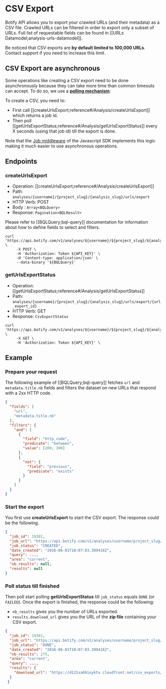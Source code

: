 # CSV Export

Botify API allows you to export your crawled URLs (and their metadata) as a CSV file. Crawled URLs can be filtered in order to export only a subset of URLs. Full list of requestable fields can be found in [[URLs Datamodel;analysis-urls-datamodel]].

Be noticed that CSV exports are **by default limited to 100,000 URLs**. Contact support if you need to increase this limit.


## CSV Export are asynchronous

Some operations like creating a CSV export need to be done asynchronously because they can take more time than common timeouts can accept. To do so, we use a **[polling mechanism](https://en.wikipedia.org/wiki/Polling_(computer_science))**:

To create a CSV, you need to:
- First call [[createUrlsExport;reference#/Analysis/createUrlsExport]] which returns a job id.
- Then poll [[getUrlsExportStatus;reference#/Analysis/getUrlsExportStatus]] every X seconds (using that job id) till the export is done.

Note that the [Job middleware](https://github.com/botify-labs/botify-sdk-js-middlewares/blob/master/docs/middlewares/jobsMiddleware.docs.md) of the Javascript SDK implements this logic making it much easier to use asynchronous operations.


## Endpoints

### createUrlsExport

- Operation: [[createUrlsExport;reference#/Analysis/createUrlsExport]]
- Path: `analyses/{username}/{project_slug}/{analysis_slug}/urls/export`
- HTTP Verb: POST
- Body : `Array<BQLQuery>`
- Response: `Pagination<BQLResult>`

Please refer to [[BQLQuery;bql-query]] documentation for information about how to define fields to select and filters.

```SH
curl 'https://api.botify.com/v1/analyses/${username}/${project_slug}/${analysis_slug}/urls/export' \
     -X POST \
     -H 'Authorization: Token ${API_KEY}' \
     -H 'Content-type: application/json' \
     --data-binary '${BQLQuery}'
```

### getUrlsExportStatus

- Operation: [[getUrlsExportStatus;reference#/Analysis/getUrlsExportStatus]]
- Path: `analyses/{username}/{project_slug}/{analysis_slug}/urls/export/{url_export_id}`
- HTTP Verb: GET
- Response: `CsvExportStatus`

```SH
curl 'https://api.botify.com/v1/analyses/${username}/${project_slug}/${analysis_slug}/urls/export' \
     -X GET \
     -H 'Authorization: Token ${API_KEY}' \
```


## Example

### Prepare your request

The following example of [[BQLQuery;bql-query]] fetches `url` and `metadata.title.nb` fields and filters the dataset on new URLs that respond with a 2xx HTTP code.

```JSON
{
  "fields": [
    "url",
    "metadata.title.nb"
  ],
  "filters": {
    "and": [
      {
        "field": "http_code",
        "predicate": "between",
        "value": [200, 300]
      },
      {
        "not": {
          "field": "previous",
          "predicate": "exists"
        }
      }
    ]
  }
}
```

### Start the export

You first use **createUrlsExport** to start the CSV export. The response could be the following.
```JSON
{
  "job_id": 19381,
  "job_url": "https://api.botify.com/v1/analyses/username/project_slug/analysis_slug/urls/export/19381",
  "job_status": "CREATED",
  "date_created": "2016-06-01T10:07:03.309416Z",
  "query": ...,
  "area": "current",
  "nb_results": null,
  "results": null
}
```

### Poll status till finished

Then poll start polling **getUrlsExportStatus** till `job_status` equals `DONE` (or `FAILED`). Once the export is finished, the response could be the following:
- `nb_results` gives you the number of URLs exported.
- `results.download_url` gives you the URL of the **zip file** containing your CSV export.
```JSON
{
  "job_id": 19381,
  "job_url": "https://api.botify.com/v1/analyses/username/project_slug/analysis_slug/urls/export/19381",
  "job_status": "DONE",
  "date_created": "2016-06-01T10:07:03.309416Z",
  "nb_results": 275,
  "area": "current",
  "query": ...,
  "results": {
    "download_url": "https://d121xa69ioyktv.cloudfront.net/csv_exports/10ebf8c8de4a8d4e47ca1da766704d7d.zip"
  }
 }
```


